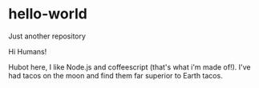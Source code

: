 # hello-world
Just another repository

Hi Humans!

Hubot here, I like Node.js and coffeescript (that's what i'm made of!).
I've had tacos on the moon and find them far superior to Earth tacos.

